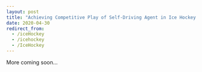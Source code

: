 ```yaml
---
layout: post
title: "Achieving Competitive Play of Self-Driving Agent in Ice Hockey Video Game"
date: 2020-04-30
redirect_from:
  - /iceHockey
  - /icehockey
  - /IceHockey
---
```

More coming soon...
